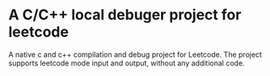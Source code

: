 # A C/C++ local debuger project for leetcode

A native c and c++ compilation and debug project for Leetcode. The project supports leetcode mode input and output, without any additional code.
